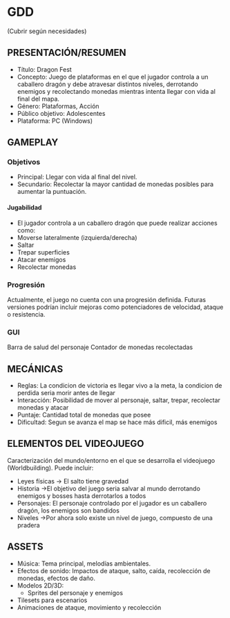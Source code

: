 # GDD

(Cubrir según necesidades)

## PRESENTACIÓN/RESUMEN

- Título: Dragon Fest
- Concepto: Juego de plataformas en el que el jugador controla a un caballero dragón y debe atravesar distintos niveles, derrotando enemigos y recolectando monedas mientras intenta llegar con vida al final del mapa.
- Género: Plataformas, Acción
- Público objetivo: Adolescentes
- Plataforma: PC (Windows)

## GAMEPLAY

### Objetivos

- Principal: Llegar con vida al final del nivel.
- Secundario: Recolectar la mayor cantidad de monedas posibles para aumentar la puntuación.

#### Jugabilidad

- El jugador controla a un caballero dragón que puede realizar acciones como:
- Moverse lateralmente (izquierda/derecha)
- Saltar
- Trepar superficies
- Atacar enemigos
- Recolectar monedas

### Progresión

Actualmente, el juego no cuenta con una progresión definida.
Futuras versiones podrían incluir mejoras como potenciadores de velocidad, ataque o resistencia.

### GUI

Barra de salud del personaje
Contador de monedas recolectadas


## MECÁNICAS

- Reglas: La condicion de victoria es llegar vivo a la meta, la condicion de perdida seria morir antes de llegar
- Interacción: Posibilidad de mover al personaje, saltar, trepar, recolectar monedas y atacar
- Puntaje: Cantidad total de monedas que posee
- Dificultad: Segun se avanza el map se hace más dificil, más enemigos

## ELEMENTOS DEL VIDEOJUEGO

Caracterización del mundo/entorno en el que se desarrolla el videojuego (Worldbuilding). Puede incluir:

- Leyes físicas -> El salto tiene gravedad
- Historia ->El objetivo del juego seria salvar al mundo derrotando enemigos y bosses hasta derrotarlos a todos
- Personajes: El personaje controlado por el jugador es un caballero dragón, los enemigos son bandidos
- Niveles ->Por ahora solo existe un nivel de juego, compuesto de una pradera


## ASSETS

- Música: Tema principal, melodías ambientales.
- Efectos de sonido: Impactos de ataque, salto, caída, recolección de monedas, efectos de daño.
- Modelos 2D/3D:
    - Sprites del personaje y enemigos
- Tilesets para escenarios
- Animaciones de ataque, movimiento y recolección